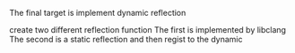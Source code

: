 The final target is implement dynamic reflection 

create two different reflection function
The first  is implemented by libclang
The second is a static reflection and then regist to the dynamic

